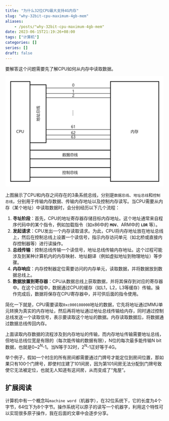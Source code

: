 ```yaml
---
title: "为什么32位CPU最大支持4G内存"
slug: "why-32bit-cpu-maximum-4gb-mem"
aliases:
    - /posts/"why-32bit-cpu-maximum-4gb-mem"
date: 2023-06-15T21:19:26+08:00
tags: ["计算机"]
categories: []
series: []
draft: false
---
```


要解答这个问题需要先了解CPU如何从内存中读取数据。

![CPU内存通信](./why-32bit-cpu-maximum-4gb-mem/cpu-mem-comunication.png)

上图展示了CPU和内存之间存在的3条系统总线，分别是`数据总线`、`地址总线`和`控制总线`，分别用于传输内存数据、传输内存地址以及控制内存读写。当CPU需要从内存（某个地址）中读取数据时，会分别经历以下几个流程：

1. **寻址阶段**：首先，CPU的地址寄存器存储目标内存地址。这个地址通常来自程序代码中的某个指令，例如加载指令（如x86中的 **`MOV`**、ARM中的 **`LDR`** 等）。
1. **发起请求**：CPU发出一个内存读取请求。为此，CPU将内存地址放在地址总线上，然后在控制总线上设置一个读信号，指示内存访问单元（如北桥或直接内存控制器等）进行读操作。
2. **总线传输**：控制总线传输一个读信号，地址总线传输内存地址。这个过程可能涉及到某种计算机内的内存映射、地址翻译（例如虚拟地址到物理地址）等步骤。
3. **内存响应**：内存控制器定位需要访问的内存单元，读取数据，并将数据放到数据总线上。
4. **数据放置到寄存器**：CPU从数据总线上获取数据，并将其保存到对应的寄存器中。在这个过程中，数据通过CPU的缓存（如L1，L2，L3等缓存）传输。操作完成后，数据将保存在CPU寄存器中，并可供后面的指令使用。

简化一下就是，CPU需要读取`0xc000108000`地址的数据，它先将地址通过MMU单元转换为真实的内存地址，然后再将地址通过地址总线传输给内存，同时通过控制总线发送一个读取信号，表示要读取这个地址的数据。内存读取数据后，将数据通过数据总线传回内存。

上面读取内存数据的流程涉及到内存地址的传输，而内存地址传输需要地址总线，但地址总线位宽是有限的（每次能传输的数据有限），N位的每次最多能传输N bit数据，也就是0~2<sup>N</sup>-1。当N等于32时，2<sup>N</sup>-1正好等于4G。

举个例子，假如一个村庄的所有房间都需要通过门牌号才能定位到房间位置，那如果只有100个门牌号，即使村庄建了101间房，因为第101间房无法分配到门牌号致使它无法被定位，也就无人知道有这间房，从而变成了“鬼屋”。

## 扩展阅读

计算机中有一个概念叫`machine word`（机器字），在32位系统下，它的长度为4个字节，64位下为8个字节。操作系统可以原子的读写一个机器字，利用这个特性可以实现很多原子操作，我在后面的文章中会逐步分享。
